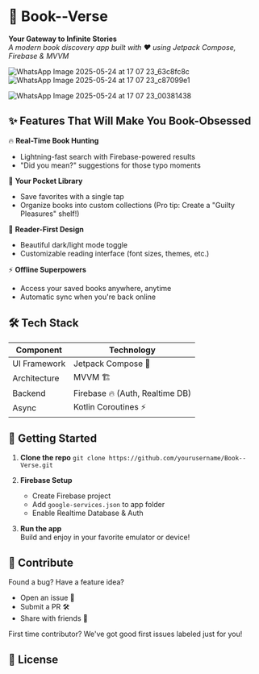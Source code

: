# 📖 Book--Verse 

**Your Gateway to Infinite Stories**  
*A modern book discovery app built with ❤️ using Jetpack Compose, Firebase & MVVM*


![WhatsApp Image 2025-05-24 at 17 07 23_63c8fc8c](https://github.com/user-attachments/assets/2643ac4b-a75d-4e1e-99a4-f6afcd47c05c)
![WhatsApp Image 2025-05-24 at 17 07 23_c87099e1](https://github.com/user-attachments/assets/0e30b345-8c8a-4ab8-bf5a-e2aa6a2b51f7)

![WhatsApp Image 2025-05-24 at 17 07 23_00381438](https://github.com/user-attachments/assets/6c271b99-412c-4b0a-a437-9ef37ac2c3a1)

## ✨ Features That Will Make You Book-Obsessed

🔥 **Real-Time Book Hunting**  
- Lightning-fast search with Firebase-powered results
- "Did you mean?" suggestions for those typo moments

📲 **Your Pocket Library**  
- Save favorites with a single tap
- Organize books into custom collections (Pro tip: Create a "Guilty Pleasures" shelf!)

🌙 **Reader-First Design**  
- Beautiful dark/light mode toggle
- Customizable reading interface (font sizes, themes, etc.)

⚡ **Offline Superpowers**  
- Access your saved books anywhere, anytime
- Automatic sync when you're back online

## 🛠️ Tech Stack

| Component       | Technology |
|----------------|------------|
| UI Framework   | Jetpack Compose 🎨 |
| Architecture   | MVVM 🏗️ |
| Backend        | Firebase 🔥 (Auth, Realtime DB) |
| Async          | Kotlin Coroutines ⚡ |

## 🚀 Getting Started

1. **Clone the repo**
   `git clone https://github.com/yourusername/Book--Verse.git`

2. **Firebase Setup**  
   - Create Firebase project
   - Add `google-services.json` to app folder
   - Enable Realtime Database & Auth

3. **Run the app**  
   Build and enjoy in your favorite emulator or device!

## 🤝 Contribute

Found a bug? Have a feature idea?  
- Open an issue 📌 
- Submit a PR 🛠️  
- Share with friends 📢  

First time contributor? We've got good first issues labeled just for you!



## 📜 License
